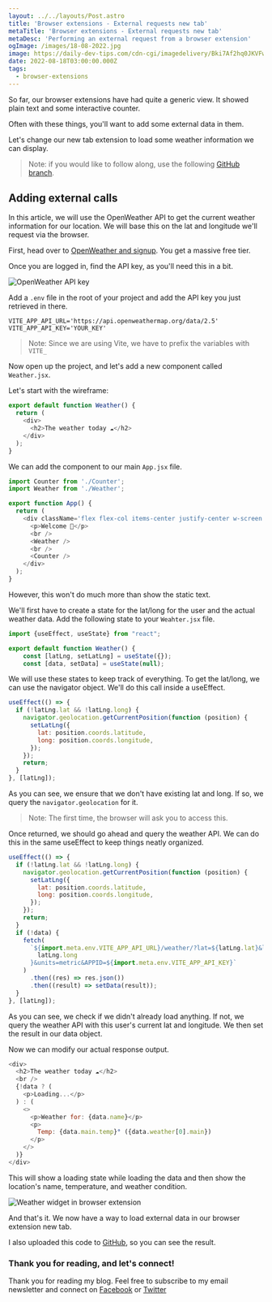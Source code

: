 ```yaml
---
layout: ../../layouts/Post.astro
title: 'Browser extensions - External requests new tab'
metaTitle: 'Browser extensions - External requests new tab'
metaDesc: 'Performing an external request from a browser extension'
ogImage: /images/18-08-2022.jpg
image: https://daily-dev-tips.com/cdn-cgi/imagedelivery/Bki7Af2hq0JKVFw1XYYMQg/ef8fae4f-6ddb-477b-5ea3-4bb4a76eb800
date: 2022-08-18T03:00:00.000Z
tags:
  - browser-extensions
---
```


So far, our browser extensions have had quite a generic view.
It showed plain text and some interactive counter.

Often with these things, you'll want to add some external data in them.

Let's change our new tab extension to load some weather information we can display.

> Note: if you would like to follow along, use the following [GitHub branch](https://github.com/rebelchris/new-tab-extension/tree/vite).

## Adding external calls

In this article, we will use the OpenWeather API to get the current weather information for our location.
We will base this on the lat and longitude we'll request via the browser.

First, head over to [OpenWeather and signup](https://openweathermap.org/). You get a massive free tier.

Once you are logged in, find the API key, as you'll need this in a bit.

![OpenWeather API key](https://cdn.hashnode.com/res/hashnode/image/upload/v1659935873713/jwN_3bMhp.png)

Add a `.env` file in the root of your project and add the API key you just retrieved in there.

```
VITE_APP_API_URL='https://api.openweathermap.org/data/2.5'
VITE_APP_API_KEY='YOUR_KEY'
```

> Note: Since we are using Vite, we have to prefix the variables with `VITE_`

Now open up the project, and let's add a new component called `Weather.jsx`.

Let's start with the wireframe:

```js
export default function Weather() {
  return (
    <div>
      <h2>The weather today ☁️</h2>
    </div>
  );
}
```

We can add the component to our main `App.jsx` file.

```js
import Counter from './Counter';
import Weather from './Weather';

export function App() {
  return (
    <div className='flex flex-col items-center justify-center w-screen h-screen bg-indigo-400 text-6xl font-bold text-white'>
      <p>Welcome 👋</p>
      <br />
      <Weather />
      <br />
      <Counter />
    </div>
  );
}
```

However, this won't do much more than show the static text.

We'll first have to create a state for the lat/long for the user and the actual weather data.
Add the following state to your `Weahter.jsx` file.

```js
import {useEffect, useState} from "react";

export default function Weather() {
    const [latLng, setLatLng] = useState({});
    const [data, setData] = useState(null);
```

We will use these states to keep track of everything.
To get the lat/long, we can use the navigator object.
We'll do this call inside a useEffect.

```js
useEffect(() => {
  if (!latLng.lat && !latLng.long) {
    navigator.geolocation.getCurrentPosition(function (position) {
      setLatLng({
        lat: position.coords.latitude,
        long: position.coords.longitude,
      });
    });
    return;
  }
}, [latLng]);
```

As you can see, we ensure that we don't have existing lat and long. If so, we query the `navigator.geolocation` for it.

> Note: The first time, the browser will ask you to access this.

Once returned, we should go ahead and query the weather API.
We can do this in the same useEffect to keep things neatly organized.

```js
useEffect(() => {
  if (!latLng.lat && !latLng.long) {
    navigator.geolocation.getCurrentPosition(function (position) {
      setLatLng({
        lat: position.coords.latitude,
        long: position.coords.longitude,
      });
    });
    return;
  }
  if (!data) {
    fetch(
      `${import.meta.env.VITE_APP_API_URL}/weather/?lat=${latLng.lat}&lon=${
        latLng.long
      }&units=metric&APPID=${import.meta.env.VITE_APP_API_KEY}`
    )
      .then((res) => res.json())
      .then((result) => setData(result));
  }
}, [latLng]);
```

As you can see, we check if we didn't already load anything. If not, we query the weather API with this user's current lat and longitude.
We then set the result in our data object.

Now we can modify our actual response output.

```js
<div>
  <h2>The weather today ☁️</h2>
  <br />
  {!data ? (
    <p>Loading...</p>
  ) : (
    <>
      <p>Weather for: {data.name}</p>
      <p>
        Temp: {data.main.temp}° ({data.weather[0].main})
      </p>
    </>
  )}
</div>
```

This will show a loading state while loading the data and then show the location's name, temperature, and weather condition.

![Weather widget in browser extension](https://cdn.hashnode.com/res/hashnode/image/upload/v1659938802566/gsZlrx45R.png)

And that's it. We now have a way to load external data in our browser extension new tab.

I also uploaded this code to [GitHub](https://github.com/rebelchris/new-tab-extension/tree/weather), so you can see the result.

### Thank you for reading, and let's connect!

Thank you for reading my blog. Feel free to subscribe to my email newsletter and connect on [Facebook](https://www.facebook.com/DailyDevTipsBlog) or [Twitter](https://twitter.com/DailyDevTips1)
